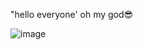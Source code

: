 "hello everyone'
oh my god😎

![image](https://user-images.githubusercontent.com/91452285/231815185-b564f027-c8a7-46b3-b60d-d88a5e2d1c5f.png)
